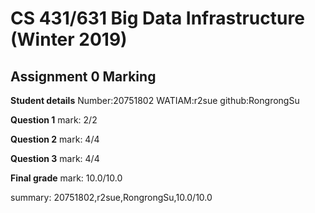 # CS 431/631 Big Data Infrastructure (Winter 2019)
## Assignment 0 Marking

**Student details**
Number:20751802
WATIAM:r2sue
github:RongrongSu

**Question 1**
mark: 2/2

**Question 2**
mark: 4/4

**Question 3**
mark: 4/4

**Final grade**
mark: 10.0/10.0

summary: 20751802,r2sue,RongrongSu,10.0/10.0
